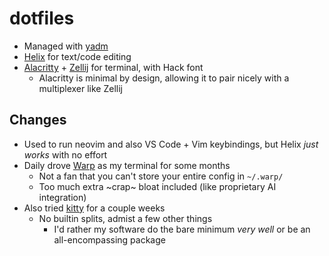 # dotfiles
- Managed with [yadm](https://yadm.io)
- [Helix](https://helix-editor.com) for text/code editing
- [Alacritty](https://alacritty.org) + [Zellij](https://zellij.dev) for terminal, with Hack font
  - Alacritty is minimal by design, allowing it to pair nicely with a multiplexer like Zellij

## Changes
- Used to run neovim and also VS Code + Vim keybindings, but Helix *just works* with no effort
- Daily drove [Warp](https://www.warp.dev) as my terminal for some months
  - Not a fan that you can't store your entire config in `~/.warp/`
  - Too much extra ~crap~ bloat included (like proprietary AI integration)
- Also tried [kitty](https://sw.kovidgoyal.net/kitty/) for a couple weeks
  - No builtin splits, admist a few other things
    - I'd rather my software do the bare minimum *very well* or be an all-encompassing package
